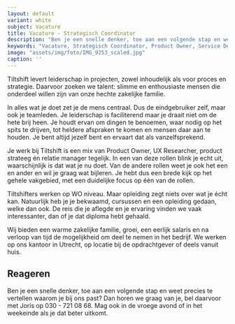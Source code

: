 ```yaml
---
layout: default
variant: white
subject: Vacature
title: Vacature - Strategisch Coordinator
description: "Ben je een snelle denker, toe aan een volgende stap en weet precies te vertellen waarom je bij ons past? Dan horen we graag van je!"
keywords: "Vacature, Strategisch Coordinator, Product Owner, Service Designer, UX Researcher, Product Strateeg, Relatie Manager"
image: "assets/img/foto/IMG_9253_scaled.jpg"
caption: ''
---
```

Tiltshift levert leiderschap in projecten, zowel inhoudelijk als voor proces en strategie. Daarvoor zoeken we talent: slimme en enthousiaste mensen die onderdeel willen zijn van onze hechte zakelijke familie. 

In alles wat je doet zet je de mens centraal. Dus de eindgebruiker zelf, maar ook je teamleden. Je leiderschap is faciliterend maar je draait niet om de hete brij heen. Je houdt ervan om dingen te benoemen, waar nodig op het spits te drijven, tot heldere afspraken te komen en mensen daar aan te houden. Je bent altijd jezelf bent en ervaart dat als vanzelfsprekend.

Je werk bij Tiltshift is een mix van Product Owner, UX Researcher, product strateeg én relatie manager tegelijk. In een van deze rollen blink je echt uit, waarschijnlijk is dat wat je nu doet. Van de andere rollen weet je ook het een en ander en wil je graag wat bijleren. Je hebt dus een brede kijk op het gehele vakgebied, met een duidelijke focus op één van de rollen.

Tiltshifters werken op WO niveau. Maar opleiding zegt niets over wat je écht kan. Natuurlijk heb je je bekwaamd, cursussen en een opleiding gedaan, welke dan ook. De reis die je aflegde en je ervaring vinden we vaak interessanter, dan of je dat diploma hebt gehaald. 

Wij bieden een warme zakelijke familie, groei, een eerlijk salaris en na verloop van tijd de mogelijkheid om deel te nemen in het bedrijf. We werken op ons kantoor in Utrecht, op locatie bij de opdrachtgever of deels vanuit huis. 

## Reageren

Ben je een snelle denker, toe aan een volgende stap en weet precies te vertellen waarom je bij ons past? Dan horen we graag van je, bel daarvoor met Joris op 030 - 721 08 68. Mag ook in de vroege avond of in het weekeinde als je dat beter uitkomt.
